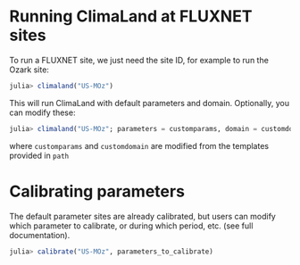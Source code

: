 # Running ClimaLand at FLUXNET sites

To run a FLUXNET site, we just need the site ID, for example to run the Ozark site:

```jl
julia> climaland("US-MOz")
```

This will run ClimaLand with default parameters and domain. Optionally, you can modify these:

```jl
julia> climaland("US-MOz"; parameters = customparams, domain = customdomain)
```

where `customparams` and `customdomain` are modified from the templates provided in `path`

# Calibrating parameters

The default parameter sites are already calibrated, but users can modify which parameter to calibrate, or 
during which period, etc. (see full documentation). 

```jl
julia> calibrate("US-MOz", parameters_to_calibrate)
```
 
